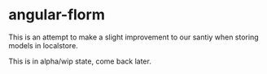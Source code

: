 # angular-florm

This is an attempt to make a slight improvement to our santiy when
storing models in localstore.

This is in alpha/wip state, come back later.
